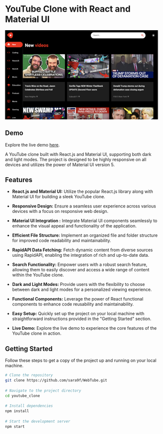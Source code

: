 # YouTube Clone with React and Material UI

![YouTube Clone](youtubeClone.png)


## Demo

Explore the live demo [here](https://webtube-yt.netlify.app).


A YouTube clone built with React.js and Material UI, supporting both dark and light modes. The project is designed to be highly responsive on all devices and utilizes the power of Material UI version 5.



## Features

- **React.js and Material UI:** Utilize the popular React.js library along with Material UI for building a sleek YouTube clone.

- **Responsive Design:** Ensure a seamless user experience across various devices with a focus on responsive web design.

- **Material UI Integration :** Integrate Material UI components seamlessly to enhance the visual appeal and functionality of the application.

- **Efficient File Structure:** Implement an organized file and folder structure for improved code readability and maintainability.

- **RapidAPI Data Fetching:** Fetch dynamic content from diverse sources using RapidAPI, enabling the integration of rich and up-to-date data.

- **Search Functionality:** Empower users with a robust search feature, allowing them to easily discover and access a wide range of content within the YouTube clone.

- **Dark and Light Modes:** Provide users with the flexibility to choose between dark and light modes for a personalized viewing experience.

- **Functional Components:** Leverage the power of React functional components to enhance code reusability and maintainability.

- **Easy Setup:** Quickly set up the project on your local machine with straightforward instructions provided in the "Getting Started" section.

- **Live Demo:** Explore the live demo to experience the core features of the YouTube clone in action.

## Getting Started

Follow these steps to get a copy of the project up and running on your local machine.

```bash
# Clone the repository
git clone https://github.com/sara9f/WebTube.git

# Navigate to the project directory
cd youtube_clone

# Install dependencies
npm install

# Start the development server
npm start
```
